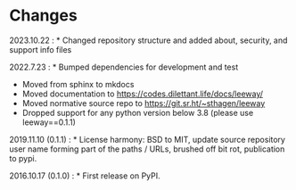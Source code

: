 # Changes

2023.10.22
:    * Changed repository structure and added about, security, and support info files

2022.7.23
:    * Bumped dependencies for development and test
* Moved from sphinx to mkdocs
* Moved documentation to https://codes.dilettant.life/docs/leeway/
* Moved normative source repo to https://git.sr.ht/~sthagen/leeway
* Dropped support for any python version below 3.8 (please use leeway==0.1.1)

2019.11.10 (0.1.1)
:    * License harmony: BSD to MIT, update source repository user name forming part of the paths / URLs, brushed off bit rot, publication to pypi.

2016.10.17 (0.1.0)
:    * First release on PyPI.
